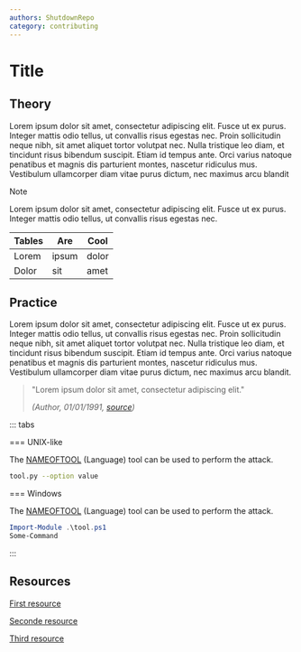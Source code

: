 ```yaml
---
authors: ShutdownRepo
category: contributing
---
```


# Title

## Theory

Lorem ipsum dolor sit amet, consectetur adipiscing elit. Fusce ut ex purus. Integer mattis odio tellus, ut convallis risus egestas nec. Proin sollicitudin neque nibh, sit amet aliquet tortor volutpat nec. Nulla tristique leo diam, et tincidunt risus bibendum suscipit. Etiam id tempus ante. Orci varius natoque penatibus et magnis dis parturient montes, nascetur ridiculus mus. Vestibulum ullamcorper diam vitae purus dictum, nec maximus arcu blandit

> [!NOTE]
> Lorem ipsum dolor sit amet, consectetur adipiscing elit. Fusce ut ex purus. Integer mattis odio tellus, ut convallis risus egestas nec.

| Tables        | Are      | Cool  |
|---------------|----------|-------|
| Lorem         | ipsum    | dolor |
| Dolor         | sit      | amet  |

## Practice 

Lorem ipsum dolor sit amet, consectetur adipiscing elit. Fusce ut ex purus. Integer mattis odio tellus, ut convallis risus egestas nec. Proin sollicitudin neque nibh, sit amet aliquet tortor volutpat nec. Nulla tristique leo diam, et tincidunt risus bibendum suscipit. Etiam id tempus ante. Orci varius natoque penatibus et magnis dis parturient montes, nascetur ridiculus mus. Vestibulum ullamcorper diam vitae purus dictum, nec maximus arcu blandit.

> "Lorem ipsum dolor sit amet, consectetur adipiscing elit."
>  
> _(Author, 01/01/1991, [source](#))_

::: tabs

=== UNIX-like

The [NAMEOFTOOL](https://github.com/#) (Language) tool can be used to perform the attack.

```bash
tool.py --option value
```

=== Windows

The [NAMEOFTOOL](https://github.com/#) (Language) tool can be used to perform the attack.

```powershell
Import-Module .\tool.ps1
Some-Command
```

:::

## Resources

[First resource](https://link/...)

[Seconde resource](https://link/...)

[Third resource](https://link/...)